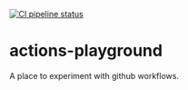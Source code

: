 [![CI pipeline status](https://github.com/plannigan/actions-playground/workflows/CI/badge.svg?branch=main)][ci]

# actions-playground

A place to experiment with github workflows.

[ci]: https://github.com/wayfair-incubator/columbo/actions
